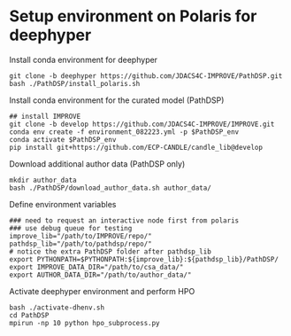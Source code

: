 # Setup environment on Polaris for deephyper

Install conda environment for deephyper

```
git clone -b deephyper https://github.com/JDACS4C-IMPROVE/PathDSP.git
bash ./PathDSP/install_polaris.sh
```

Install conda environment for the curated model (PathDSP)

```
## install IMPROVE
git clone -b develop https://github.com/JDACS4C-IMPROVE/IMPROVE.git
conda env create -f environment_082223.yml -p $PathDSP_env
conda activate $PathDSP_env
pip install git+https://github.com/ECP-CANDLE/candle_lib@develop
```

Download additional author data (PathDSP only)

```
mkdir author_data
bash ./PathDSP/download_author_data.sh author_data/
```

Define environment variables

```
### need to request an interactive node first from polaris
### use debug queue for testing
improve_lib="/path/to/IMPROVE/repo/"
pathdsp_lib="/path/to/pathdsp/repo/"
# notice the extra PathDSP folder after pathdsp_lib
export PYTHONPATH=$PYTHONPATH:${improve_lib}:${pathdsp_lib}/PathDSP/
export IMPROVE_DATA_DIR="/path/to/csa_data/"
export AUTHOR_DATA_DIR="/path/to/author_data/"
```

Activate deephyper environment and perform HPO

```
bash ./activate-dhenv.sh
cd PathDSP
mpirun -np 10 python hpo_subprocess.py
```
